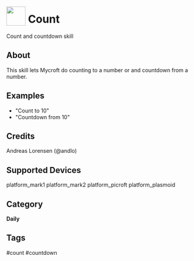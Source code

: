 # <img src='https://rawgithub.com/FortAwesome/Font-Awesome/master/advanced-options/raw-svg/solid/rocket.svg' card_color='#DB4040' width='50' height='50' style='vertical-align:bottom'/> Count
Count and countdown skill

## About 
This skill lets Mycroft do counting to a number or and countdown from a number. 

## Examples 
* "Count to 10"
* "Countdown from 10"

## Credits 
Andreas Lorensen (@andlo)

## Supported Devices 
platform_mark1 platform_mark2 platform_picroft platform_plasmoid 

## Category
**Daily**

## Tags
#count
#countdown
